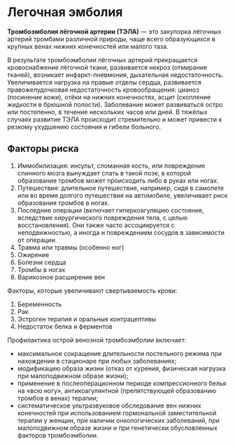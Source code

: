# Легочная эмболия

**Тромбоэмболия лёгочной артерии (ТЭЛА)** — это закупорка лёгочных артерий тромбами различной природы, чаще всего образующихся в крупных венах нижних конечностей или малого таза.

В результате тромбоэмболии лёгочных артерий прекращается кровоснабжение лёгочной ткани, развивается некроз (отмирание тканей), возникает инфаркт-пневмония, дыхательная недостаточность. Увеличивается нагрузка на правые отделы сердца, развивается правожелудочковая недостаточность кровообращения: цианоз (посинение кожи), отёки на нижних конечностях, асцит (скопление жидкости в брюшной полости). Заболевание может развиваться остро или постепенно, в течение нескольких часов или дней. В тяжёлых случаях развитие ТЭЛА происходит стремительно и может привести к резкому ухудшению состояния и гибели больного.

## Факторы риска

1. Иммобилизация: инсульт, сломанная кость, или повреждение спинного мозга вынуждает спать в такой позе, в которой образование тромбов может происходить либо в руках или ногах.
2. Путешествия: длительное путешествие, например, сидя в самолете или во время долгого путешествия на автомобиле, увеличивает риск образования тромбов в ногах.
3. Последние операции (включает гиперкоагуляцию состояния, вследствие хирургического повреждения тела, с целью восстановления). Они также часто ассоциируется с неподвижностью, а иногда и повреждением сосудов в зависимости от операции.
4. Травма или травмы (особенно ног)
5. Ожирение
6. Болезни сердца
7. Тромбы в ногах
8. Варикозное расширение вен

Факторы, которые увеличивают свертываемость крови:

1. Беременность
2. Рак
3. Эстроген терапия и оральные контрацептивы
4. Недостаток белка и ферментов

Профилактика острой венозной тромбоэмболии включает:

- максимальное сокращение длительности постельного режима при нахождении в стационаре при любых заболеваниях;
- модификацию образа жизни (отказ от курения, физическая нагрузка при малоподвижном образе жизни);
- применение в послеоперационном периоде компрессионного белья на «всю ногу», антикоагулянтной (препятствующей образованию тромбов в венах) терапии;
- систематическое ультразвуковое обследование вен нижних конечностей при использованием гормональной заместительной терапии у женщин, при наличии онкологических заболеваний, при малоподвижном образе жизни и при генетически обусловленных факторов тромбоэмболии.